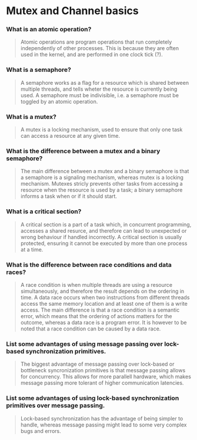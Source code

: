# Mutex and Channel basics

### What is an atomic operation?
> Atomic operations are program operations that run completely independently of other processes. This is because they are often used in the kernel, and are performed in one clock tick (?).

### What is a semaphore?
> A semaphore works as a flag for a resource which is shared between multiple threads, and tells wheter the resource is currently being used. A semaphore must be indivisible, i.e. a semaphore must be toggled by an atomic operation.

### What is a mutex?
> A mutex is a locking mechanism, used to ensure that only one task can access a resource at any given time.

### What is the difference between a mutex and a binary semaphore?
> The main difference between a mutex and a binary semaphore is that a semaphore is a signaling mechanism, whereas mutex is a locking mechanism. Mutexes stricly prevents other tasks from accessing a resource when the resource is used by a task; a binary semaphore informs a task when or if it should start.

### What is a critical section?
> A critical section is a part of a task which, in concurrent programming, accesses a shared resurce, and therefore can lead to unexpected or wrong behaviour if handled incorrectly. A critical section is usually protected, ensuring it cannot be executed by more than one process at a time.

### What is the difference between race conditions and data races?
 > A race condition is when multiple threads are using a resource simultaneously, and therefore the result depends on the ordering in time. A data race occurs when two instructions from different threads access the same memory location and at least one of them is a write access. The main difference is that a race condition is a semantic error, which means that the ordering of actions matters for the outcome, whereas a data race is a program error. It is however to be noted that a race condition can be caused by a data race.

### List some advantages of using message passing over lock-based synchronization primitives.
> The biggest advantage of message passing over lock-based or bottleneck syncronization primitives is that message passing allows for concurrency. This allows for more parallell hardware, which makes message passing more tolerant of higher communication latencies.

### List some advantages of using lock-based synchronization primitives over message passing.
> Lock-based synchronization has the advantage of being simpler to handle, whereas message passing might lead to some very complex bugs and errors.
